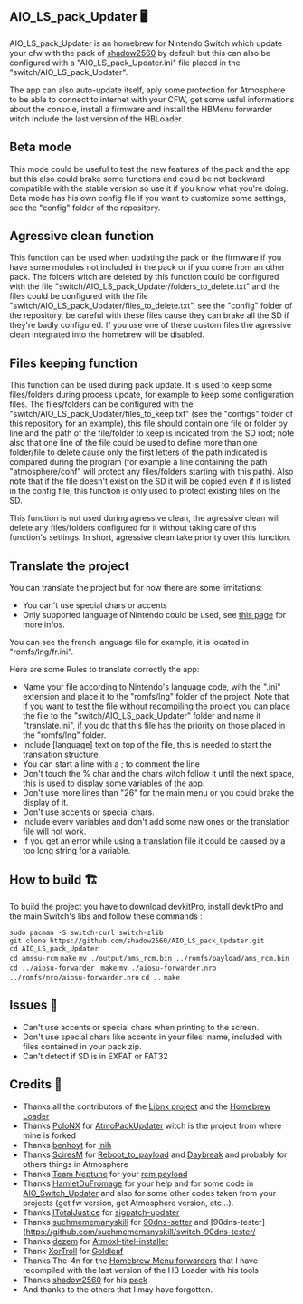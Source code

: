 ## AIO_LS_pack_Updater 🖥️

AIO_LS_pack_Updater is an homebrew for Nintendo Switch which update your cfw with the pack of [shadow2560](https://github.com/shadow2560/) by default but this can also be configured with a "AIO_LS_pack_Updater.ini" file placed in the "switch/AIO_LS_pack_Updater".

The app can also auto-update itself, aply some protection for Atmosphere to be able to connect to internet with your CFW, get some usful informations about the console, install a firmware and install the HBMenu forwarder witch include the last version of the HBLoader.

## Beta mode

This mode could be useful to test the new features of the pack and the app but this also could brake some functions and could be not backward compatible with the stable version so use it if you know what you're doing. Beta mode has his own config file if you want to customize some settings, see the "config" folder of the repository.

## Agressive clean function

This function can be used when updating the pack or the firmware if you have some modules not included in the pack or if you come from an other pack. The folders witch are deleted by this function could be configured with the file "switch/AIO_LS_pack_Updater/folders_to_delete.txt" and the files could be configured with the file "switch/AIO_LS_pack_Updater/files_to_delete.txt", see the "config" folder of the repository, be careful with these files cause they can brake all the SD if they're badly configured. If you use one of these custom files the agressive clean integrated into the homebrew will be disabled.

## Files keeping function

This function can be used during pack update. It is used to keep some files/folders during process update, for example to keep some configuration files. The files/folders can be configured with the "switch/AIO_LS_pack_Updater/files_to_keep.txt" (see the "configs" folder of this repository for an example), this file should contain one file or folder by line and the path of the file/folder to keep is indicated from the SD root; note also that one line of the file could be used to define more than one folder/file to delete cause only the first letters of the path indicated is compared during the program (for example a line containing the path "atmosphere/conf" will protect any files/folders starting with this path). Also note that if the file doesn't exist on the SD it will be copied even if it is listed in the config file, this function is only used to protect existing files on the SD.

This function is not used during agressive clean, the agressive clean will delete any files/folders configured for it without taking care of this function's settings. In short, agressive clean take priority over this function.

## Translate the project

You can translate the project but for now there are some limitations:
* You can't use special chars or accents
* Only supported language of Nintendo could be used, see [this page](https://switchbrew.org/wiki/Settings_services#LanguageCode) for more infos.

You can see the french language file for example, it is located in "romfs/lng/fr.ini".

Here are some Rules to translate correctly the app:
* Name your file according to Nintendo's language code, with the ".ini" extension and place it to the "romfs/lng" folder of the project. Note that if you want to test the file without recompiling the project you can place the file to the "switch/AIO_LS_pack_Updater" folder and name it "translate.ini", if you do that this file has the priority on those placed in the "romfs/lng" folder.
* Include [language] text on top of the file, this is needed to start the translation structure.
* You can start a line with a ; to comment the line
* Don't touch the % char and the chars witch follow it until the next space, this is used to display some variables of the app.
* Don't use more lines than "26" for the main menu or you could brake the display of it.
* Don't use accents or special chars.
* Include every variables and don't add some new ones or the translation file will not work.
* If you get an error while using a translation file it could be caused by a too long string for a variable.

## How to build 🏗️

To build the project you have to download devkitPro, install devkitPro and the main Switch's libs and follow these commands :

``sudo pacman -S switch-curl switch-zlib``  
``git clone https://github.com/shadow2560/AIO_LS_pack_Updater.git``  
``cd AIO_LS_pack_Updater``  
``cd amssu-rcm``
``make``
``mv ./output/ams_rcm.bin ../romfs/payload/ams_rcm.bin``
``cd ../aiosu-forwarder ``
``make``
``mv ./aiosu-forwarder.nro ../romfs/nro/aiosu-forwarder.nro``
``cd ..``
``make``  
 
## Issues 🚩 

* Can't use accents or special chars when printing to the screen.
* Don't use special chars like accents in your files' name, included with files contained in your pack zip.
* Can't detect if SD is in EXFAT or FAT32

## Credits 📜 

- Thanks all the contributors of the [Libnx project](https://github.com/switchbrew/libnx) and the [Homebrew Loader](https://github.com/switchbrew/nx-hbloader)
- Thanks [PoloNX](https://github.com/PoloNX) for [AtmoPackUpdater](https://github.com/PoloNX/AtmoPackUpdater) witch is the project from where mine is forked
- Thanks [benhoyt](https://github.com/benhoyt/) for [Inih](https://github.com/benhoyt/inih)
- Thanks [SciresM](https://github.com/SciresM) for [Reboot_to_payload](https://github.com/Atmosphere-NX/Atmosphere/tree/master/troposphere/reboot_to_payload) and [Daybreak](https://github.com/Atmosphere-NX/Atmosphere/tree/master/troposphere/daybreak) and probably for others things in Atmosphere
- Thanks [Team Neptune](https://github.com/Team-Neptune]) for your [rcm payload](https://github.com/Team-Neptune/DeepSea-Updater/tree/master/rcm)
- Thanks [HamletDuFromage](https://github.com/HamletDuFromage) for your help and for some code in [AIO_Switch_Updater](https://github.com/HamletDuFromage/AIO-switch-updater) and also for some other codes taken from your projects (get fw version, get Atmosphere version, etc...).
- Thanks [ITotalJustice](https://github.com/ITotalJustice) for [sigpatch-updater](https://github.com/ITotalJustice/sigpatch-updater/)
- Thanks [suchmememanyskill](https://github.com/suchmememanyskill) for [90dns-setter](https://github.com/suchmememanyskill/switch-90dns-setter/) and [90dns-tester](https://github.com/suchmememanyskill/switch-90dns-tester/
- Thanks [dezem](https://github.com/dezem) for [Atmoxl-titel-installer](https://github.com/dezem/AtmoXL-Titel-Installer)
- Thank [XorTroll](https://github.com/XorTroll) for [Goldleaf](https://github.com/XorTroll/Goldleaf)
- Thanks The-4n for the [Homebrew Menu forwarders](https://gbatemp.net/threads/homebrew-menu-loader-legal-nsp.518433/) that I have recompiled with the last version of the HB Loader with his tools
- Thanks [shadow2560](https://github.com/shadow2560/) for his [pack](https://github.com/shadow2560/switch_AIO_LS_pack)
- And thanks to the others that I may have forgotten.
